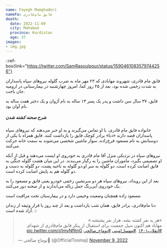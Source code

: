 ```yaml
---
name: Fayegh Mamghaderi
nameFa: فایق مام‌قادری
death:
  date: 2022-11-09
  city: Mahabad
  province: Kurdistan
  age: 37
images:
- img.jpg
---
```


::ref-box{link="https://twitter.com/SamRasoulpour/status/1590461083579744256"}

فایق مام قادری، شهروند مهابادی که ۲۳ مهر ماه به ضرب گلوله نیروهای سپاه پاسداران به شدت زخمی شده بود، بعد از ۲۵ روز کما، امروز چهارشنبه در بیمارستانی در ارومیه جان باخت.

فایق، ۳۷ سال سن داشت و پدر یک پسر ۱۳ ساله به نام آژوان و یک دختر هفت ساله به نام آوان بود.


##### شرح صحنه کشته شدن

خانواده فایق مام قادری، با او تماس می‌گیرند و به او خبر می‌دهند که نیروهای سپاه پاسداران قصد دارند «دنا» برادر کوچک فایق را بازداشت کنند. فایق همراه با یکی از دوستانش به نام مسعود فرج‌زاده، سوار ماشین شخصی می‌شوند به سمت خانه حرکت می‌کنند.

نیروهای سپاه در نزدیکی منزل آقا مام قادری به خودروی او ایست می‌دهند و قبل از آنکه او تصمیمی بگیرد، ماموران ماشین را به رگبار می‌بندند. در این میان هشت گلوله جنگی به فایق اصابت کرده است. دو گلوله به سر او،دو گلوله به ناحیه پشت، دو گلوله به دست و دو گلوله هم به پایش اصابت کرده است.

بعد از این رویداد، نیروهای سپاه هر دو سرنشین زخمی خودرو یعنی فایق و مسعود را به یک خودروی آبی‌رنگ حمل زباله می‌اندازند و از صحنه دور می‌کنند.

مسعود زاده همچنان وضعیت وخیمی دارد و در بیمارستان تحت مراقبت است.

دنا مام‌قادری، برادر فایق، همان شب بازداشت و بعد از چند روز با قرار وثیقه از زندان آزاد شده است.
::

<blockquote class="twitter-tweet"><p lang="fa" dir="rtl">«هر یه نفر کشته بشه، هزار نفر پشتشه.»<br>مهاباد هم اکنون سیل جمعیت برای استقبال از پیکر فایق مام‌قادری از شهدای <a href="https://twitter.com/hashtag/%D8%A7%D9%86%D9%82%D9%84%D8%A7%D8%A8%DB%B1%DB%B4%DB%B0%DB%B1?src=hash&amp;ref_src=twsrc%5Etfw">#انقلاب۱۴۰۱</a> .<a href="https://twitter.com/hashtag/%D9%85%D9%87%D8%B3%D8%A7_%D8%A7%D9%85%DB%8C%D9%86%DB%8C?src=hash&amp;ref_src=twsrc%5Etfw">#مهسا_امینی</a> <a href="https://twitter.com/hashtag/%D8%AA%D9%88%D9%85%D8%A7%D8%AC_%D8%B5%D8%A7%D9%84%D8%AD%DB%8C?src=hash&amp;ref_src=twsrc%5Etfw">#توماج_صالحی</a> <a href="https://t.co/o1mvNfItnG">pic.twitter.com/o1mvNfItnG</a></p>&mdash; توماج صالحی🌋 (@OfficialToomaj) <a href="https://twitter.com/OfficialToomaj/status/1590463153707499520?ref_src=twsrc%5Etfw">November 9, 2022</a></blockquote> <script async src="https://platform.twitter.com/widgets.js" charset="utf-8"></script>